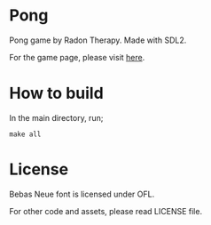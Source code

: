 # Pong

Pong game by Radon Therapy. Made with SDL2.

For the game page, please visit [here](https://radontherapy.itch.io/pong-sdl2).

# How to build

In the main directory, run;

`make all`

# License

Bebas Neue font is licensed under OFL.

For other code and assets, please read LICENSE file.
